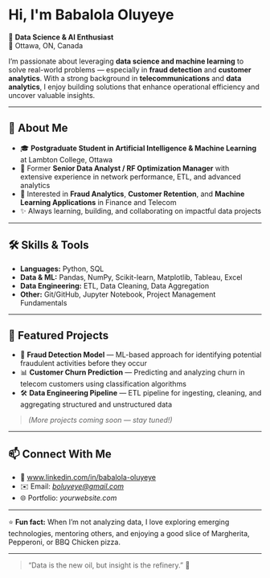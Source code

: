 #  Hi, I'm Babalola Oluyeye

🎯 **Data Science & AI Enthusiast**  
📍 Ottawa, ON, Canada  

I’m passionate about leveraging **data science and machine learning** to solve real-world problems — especially in **fraud detection** and **customer analytics**. With a strong background in **telecommunications** and **data analytics**, I enjoy building solutions that enhance operational efficiency and uncover valuable insights.

---

## 🧠 About Me

- 🎓 **Postgraduate Student in Artificial Intelligence & Machine Learning** at Lambton College, Ottawa  
- 💼 Former **Senior Data Analyst / RF Optimization Manager** with extensive experience in network performance, ETL, and advanced analytics  
- 🚀 Interested in **Fraud Analytics**, **Customer Retention**, and **Machine Learning Applications** in Finance and Telecom  
- ✨ Always learning, building, and collaborating on impactful data projects

---

## 🛠️ Skills & Tools

- **Languages:** Python, SQL 
- **Data & ML:** Pandas, NumPy, Scikit-learn, Matplotlib, Tableau, Excel  
- **Data Engineering:** ETL, Data Cleaning, Data Aggregation  
- **Other:** Git/GitHub, Jupyter Notebook, Project Management Fundamentals

---

## 📌 Featured Projects

- 🧠 **Fraud Detection Model** — ML-based approach for identifying potential fraudulent activities before they occur  
- 📊 **Customer Churn Prediction** — Predicting and analyzing churn in telecom customers using classification algorithms  
- 🛠️ **Data Engineering Pipeline** — ETL pipeline for ingesting, cleaning, and aggregating structured and unstructured data

> *(More projects coming soon — stay tuned!)*

---

## 📫 Connect With Me

- 💼 www.linkedin.com/in/babalola-oluyeye 
- ✉️ Email: *boluyeye@gmail.com*  
- 🌐 Portfolio: *yourwebsite.com*

---

⭐ **Fun fact:** When I’m not analyzing data, I love exploring emerging technologies, mentoring others, and enjoying a good slice of Margherita, Pepperoni, or BBQ Chicken pizza.  

---

> “Data is the new oil, but insight is the refinery.” 🚀

